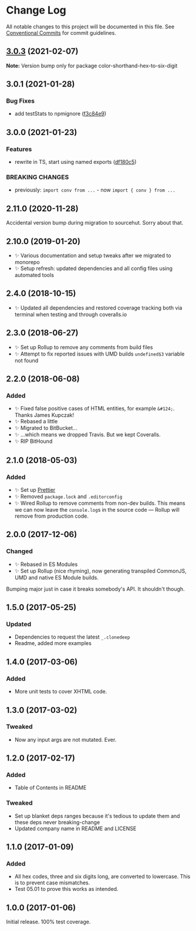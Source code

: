 # Change Log

All notable changes to this project will be documented in this file.
See [Conventional Commits](https://conventionalcommits.org) for commit guidelines.

## [3.0.3](https://github.com/codsen/codsen/compare/color-shorthand-hex-to-six-digit@3.0.2...color-shorthand-hex-to-six-digit@3.0.3) (2021-02-07)

**Note:** Version bump only for package color-shorthand-hex-to-six-digit





## 3.0.1 (2021-01-28)

### Bug Fixes

- add testStats to npmignore ([f3c84e9](https://github.com/codsen/codsen/commit/f3c84e95afc5514214312f913692d85b2e12eb29))

## 3.0.0 (2021-01-23)

### Features

- rewrite in TS, start using named exports ([df180c5](https://github.com/codsen/codsen/commit/df180c5d3f1413ea826e8f771ea57492d3378189))

### BREAKING CHANGES

- previously: `import conv from ...` - now `import { conv } from ...`

## 2.11.0 (2020-11-28)

Accidental version bump during migration to sourcehut. Sorry about that.

## 2.10.0 (2019-01-20)

- ✨ Various documentation and setup tweaks after we migrated to monorepo
- ✨ Setup refresh: updated dependencies and all config files using automated tools

## 2.4.0 (2018-10-15)

- ✨ Updated all dependencies and restored coverage tracking both via terminal when testing and through coveralls.io

## 2.3.0 (2018-06-27)

- ✨ Set up Rollup to remove any comments from build files
- ✨ Attempt to fix reported issues with UMD builds `undefined$3` variable not found

## 2.2.0 (2018-06-08)

### Added

- ✨ Fixed false positive cases of HTML entities, for example `&#124;`. Thanks James Kupczak!
- ✨ Rebased a little
- ✨ Migrated to BitBucket...
- ✨ ...which means we dropped Travis. But we kept Coveralls.
- ✨ RIP BitHound

## 2.1.0 (2018-05-03)

### Added

- ✨ Set up [Prettier](https://prettier.io)
- ✨ Removed `package.lock` and `.editorconfig`
- ✨ Wired Rollup to remove comments from non-dev builds. This means we can now leave the `console.log`s in the source code — Rollup will remove from production code.

## 2.0.0 (2017-12-06)

### Changed

- ✨ Rebased in ES Modules
- ✨ Set up Rollup (nice rhyming), now generating transpiled CommonJS, UMD and native ES Module builds.

Bumping major just in case it breaks somebody's API. It shouldn't though.

## 1.5.0 (2017-05-25)

### Updated

- Dependencies to request the latest `_.clonedeep`
- Readme, added more examples

## 1.4.0 (2017-03-06)

### Added

- More unit tests to cover XHTML code.

## 1.3.0 (2017-03-02)

### Tweaked

- Now any input args are not mutated. Ever.

## 1.2.0 (2017-02-17)

### Added

- Table of Contents in README

### Tweaked

- Set up blanket deps ranges because it's tedious to update them and these deps never breaking-change
- Updated company name in README and LICENSE

## 1.1.0 (2017-01-09)

### Added

- All hex codes, three and six digits long, are converted to lowercase. This is to prevent case mismatches.
- Test 05.01 to prove this works as intended.

## 1.0.0 (2017-01-06)

Initial release. 100% test coverage.
